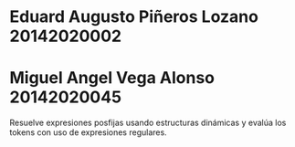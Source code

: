 # Eduard Augusto Piñeros Lozano 20142020002
# Miguel Angel Vega Alonso 20142020045
Resuelve expresiones posfijas usando estructuras dinámicas y evalúa los tokens con uso de expresiones regulares.
